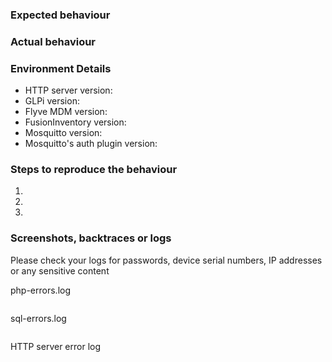 ### Expected behaviour

### Actual behaviour

### Environment Details

- HTTP server version:
- GLPi version:
- Flyve MDM version:
- FusionInventory version:
- Mosquitto version:
- Mosquitto's auth plugin  version:

### Steps to reproduce the behaviour

1.
2.
3.

### Screenshots, backtraces or logs

Please check your logs for passwords, device serial numbers, IP addresses or any sensitive content

php-errors.log
```
```

sql-errors.log
```
```

HTTP server error log
```
```